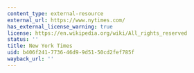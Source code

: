 ```yaml
---
content_type: external-resource
external_url: https://www.nytimes.com/
has_external_license_warning: true
license: https://en.wikipedia.org/wiki/All_rights_reserved
status: ''
title: New York Times
uid: b406f241-7736-46d9-9d51-50cd2fef785f
wayback_url: ''
---
```

